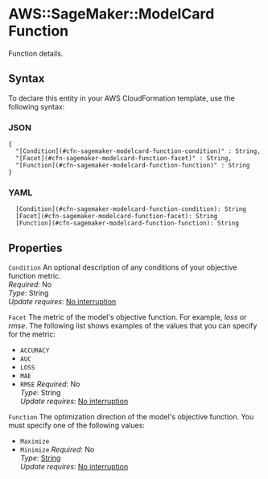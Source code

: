 # AWS::SageMaker::ModelCard Function<a name="aws-properties-sagemaker-modelcard-function"></a>

Function details\.

## Syntax<a name="aws-properties-sagemaker-modelcard-function-syntax"></a>

To declare this entity in your AWS CloudFormation template, use the following syntax:

### JSON<a name="aws-properties-sagemaker-modelcard-function-syntax.json"></a>

```
{
  "[Condition](#cfn-sagemaker-modelcard-function-condition)" : String,
  "[Facet](#cfn-sagemaker-modelcard-function-facet)" : String,
  "[Function](#cfn-sagemaker-modelcard-function-function)" : String
}
```

### YAML<a name="aws-properties-sagemaker-modelcard-function-syntax.yaml"></a>

```
  [Condition](#cfn-sagemaker-modelcard-function-condition): String
  [Facet](#cfn-sagemaker-modelcard-function-facet): String
  [Function](#cfn-sagemaker-modelcard-function-function): String
```

## Properties<a name="aws-properties-sagemaker-modelcard-function-properties"></a>

`Condition` <a name="cfn-sagemaker-modelcard-function-condition"></a>
An optional description of any conditions of your objective function metric\.  
_Required_: No  
_Type_: String  
_Update requires_: [No interruption](https://docs.aws.amazon.com/AWSCloudFormation/latest/UserGuide/using-cfn-updating-stacks-update-behaviors.html#update-no-interrupt)

`Facet` <a name="cfn-sagemaker-modelcard-function-facet"></a>
The metric of the model's objective function\. For example, _loss_ or _rmse_\. The following list shows examples of the values that you can specify for the metric:

- `ACCURACY`
- `AUC`
- `LOSS`
- `MAE`
- `RMSE`
  _Required_: No  
  _Type_: String  
  _Update requires_: [No interruption](https://docs.aws.amazon.com/AWSCloudFormation/latest/UserGuide/using-cfn-updating-stacks-update-behaviors.html#update-no-interrupt)

`Function` <a name="cfn-sagemaker-modelcard-function-function"></a>
The optimization direction of the model's objective function\. You must specify one of the following values:

- `Maximize`
- `Minimize`
  _Required_: No  
  _Type_: [String](#aws-properties-sagemaker-modelcard-function)  
  _Update requires_: [No interruption](https://docs.aws.amazon.com/AWSCloudFormation/latest/UserGuide/using-cfn-updating-stacks-update-behaviors.html#update-no-interrupt)
